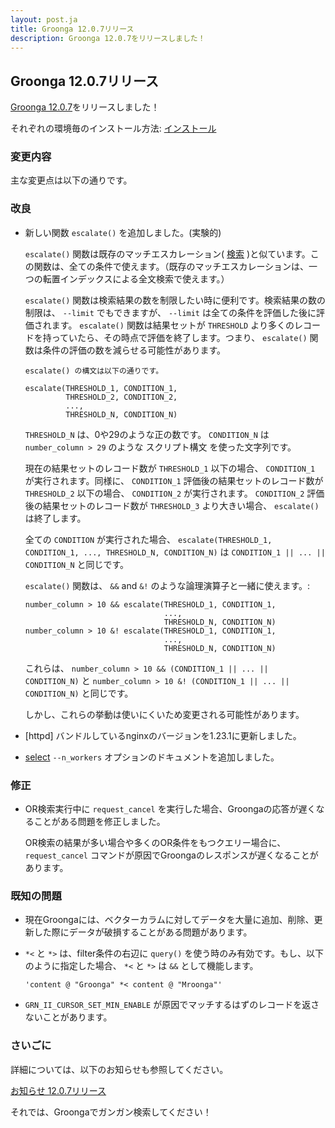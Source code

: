```yaml
---
layout: post.ja
title: Groonga 12.0.7リリース
description: Groonga 12.0.7をリリースしました！
---
```


## Groonga 12.0.7リリース

[Groonga 12.0.7](/ja/docs/news.html#release-12-0-7)をリリースしました！

それぞれの環境毎のインストール方法: [インストール](/ja/docs/install.html)

### 変更内容

主な変更点は以下の通りです。

### 改良

  * 新しい関数 ``escalate()`` を追加しました。(実験的)

    ``escalate()`` 関数は既存のマッチエスカレーション( [検索](/ja/docs/spec/search.html) )と似ています。この関数は、全ての条件で使えます。（既存のマッチエスカレーションは、一つの転置インデックスによる全文検索で使えます。）

    ``escalate()`` 関数は検索結果の数を制限したい時に便利です。検索結果の数の制限は、 ``--limit`` でもできますが、 ``--limit`` は全ての条件を評価した後に評価されます。 ``escalate()`` 関数は結果セットが ``THRESHOLD`` より多くのレコードを持っていたら、その時点で評価を終了します。つまり、 ``escalate()`` 関数は条件の評価の数を減らせる可能性があります。

    ```
    escalate() の構文は以下の通りです。

    escalate(THRESHOLD_1, CONDITION_1,
             THRESHOLD_2, CONDITION_2,
             ...,
             THRESHOLD_N, CONDITION_N)
    ```

    ``THRESHOLD_N`` は、0や29のような正の数です。 ``CONDITION_N`` は ``number_column > 29`` のような スクリプト構文 を使った文字列です。

    現在の結果セットのレコード数が ``THRESHOLD_1`` 以下の場合、 ``CONDITION_1`` が実行されます。同様に、 ``CONDITION_1`` 評価後の結果セットのレコード数が ``THRESHOLD_2`` 以下の場合、 ``CONDITION_2`` が実行されます。 ``CONDITION_2`` 評価後の結果セットのレコード数が ``THRESHOLD_3`` より大きい場合、 ``escalate()`` は終了します。

    全ての ``CONDITION`` が実行された場合、 ``escalate(THRESHOLD_1, CONDITION_1, ..., THRESHOLD_N, CONDITION_N)`` は ``CONDITION_1 || ... || CONDITION_N`` と同じです。

    ``escalate()`` 関数は、 ``&&`` and ``&!`` のような論理演算子と一緒に使えます。:

    ```
    number_column > 10 && escalate(THRESHOLD_1, CONDITION_1,
                                   ...,
                                   THRESHOLD_N, CONDITION_N)
    number_column > 10 &! escalate(THRESHOLD_1, CONDITION_1,
                                   ...,
                                   THRESHOLD_N, CONDITION_N)
    ```

    これらは、 ``number_column > 10 && (CONDITION_1 || ... || CONDITION_N)`` と ``number_column > 10 &! (CONDITION_1 || ... || CONDITION_N)`` と同じです。

    しかし、これらの挙動は使いにくいため変更される可能性があります。

  * [httpd] バンドルしているnginxのバージョンを1.23.1に更新しました。

  * [select](/ja/docs/reference/commands/select.html) ``--n_workers`` オプションのドキュメントを追加しました。

### 修正

  * OR検索実行中に ``request_cancel`` を実行した場合、Groongaの応答が遅くなることがある問題を修正しました。

    OR検索の結果が多い場合や多くのOR条件をもつクエリー場合に、 ``request_cancel`` コマンドが原因でGroongaのレスポンスが遅くなることがあります。

### 既知の問題

* 現在Groongaには、ベクターカラムに対してデータを大量に追加、削除、更新した際にデータが破損することがある問題があります。

* ``*<`` と ``*>`` は、filter条件の右辺に ``query()`` を使う時のみ有効です。もし、以下のように指定した場合、 ``*<`` と ``*>`` は ``&&`` として機能します。

  ```
  'content @ "Groonga" *< content @ "Mroonga"'
  ```

* ``GRN_II_CURSOR_SET_MIN_ENABLE`` が原因でマッチするはずのレコードを返さないことがあります。

### さいごに

詳細については、以下のお知らせも参照してください。

[お知らせ 12.0.7リリース](/ja/docs/news.html#release-12-0-7)

それでは、Groongaでガンガン検索してください！
